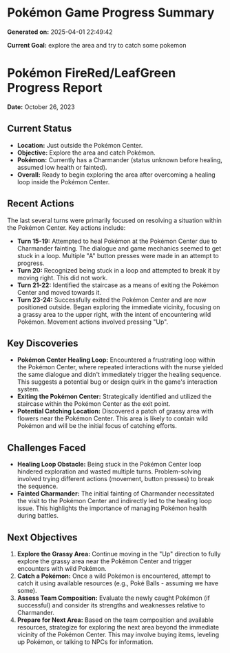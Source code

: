 # Pokémon Game Progress Summary

**Generated on:** 2025-04-01 22:49:42

**Current Goal:** explore the area and try to catch some pokemon

# Pokémon FireRed/LeafGreen Progress Report

**Date:** October 26, 2023

## Current Status

*   **Location:** Just outside the Pokémon Center.
*   **Objective:** Explore the area and catch Pokémon.
*   **Pokémon:** Currently has a Charmander (status unknown before healing, assumed low health or fainted).
*   **Overall:** Ready to begin exploring the area after overcoming a healing loop inside the Pokémon Center.

## Recent Actions

The last several turns were primarily focused on resolving a situation within the Pokémon Center. Key actions include:

*   **Turn 15-19:** Attempted to heal Pokémon at the Pokémon Center due to Charmander fainting. The dialogue and game mechanics seemed to get stuck in a loop. Multiple "A" button presses were made in an attempt to progress.
*   **Turn 20:** Recognized being stuck in a loop and attempted to break it by moving right. This did not work.
*   **Turn 21-22:** Identified the staircase as a means of exiting the Pokémon Center and moved towards it.
*   **Turn 23-24:** Successfully exited the Pokémon Center and are now positioned outside. Began exploring the immediate vicinity, focusing on a grassy area to the upper right, with the intent of encountering wild Pokémon. Movement actions involved pressing "Up".

## Key Discoveries

*   **Pokémon Center Healing Loop:** Encountered a frustrating loop within the Pokémon Center, where repeated interactions with the nurse yielded the same dialogue and didn't immediately trigger the healing sequence. This suggests a potential bug or design quirk in the game's interaction system.
*   **Exiting the Pokémon Center:** Strategically identified and utilized the staircase within the Pokémon Center as the exit point.
*   **Potential Catching Location:** Discovered a patch of grassy area with flowers near the Pokémon Center. This area is likely to contain wild Pokémon and will be the initial focus of catching efforts.

## Challenges Faced

*   **Healing Loop Obstacle:** Being stuck in the Pokémon Center loop hindered exploration and wasted multiple turns. Problem-solving involved trying different actions (movement, button presses) to break the sequence.
*   **Fainted Charmander:** The initial fainting of Charmander necessitated the visit to the Pokémon Center and indirectly led to the healing loop issue. This highlights the importance of managing Pokémon health during battles.

## Next Objectives

1.  **Explore the Grassy Area:** Continue moving in the "Up" direction to fully explore the grassy area near the Pokémon Center and trigger encounters with wild Pokémon.
2.  **Catch a Pokémon:** Once a wild Pokémon is encountered, attempt to catch it using available resources (e.g., Poké Balls - assuming we have some).
3.  **Assess Team Composition:** Evaluate the newly caught Pokémon (if successful) and consider its strengths and weaknesses relative to Charmander.
4.  **Prepare for Next Area:** Based on the team composition and available resources, strategize for exploring the next area beyond the immediate vicinity of the Pokémon Center. This may involve buying items, leveling up Pokémon, or talking to NPCs for information.
